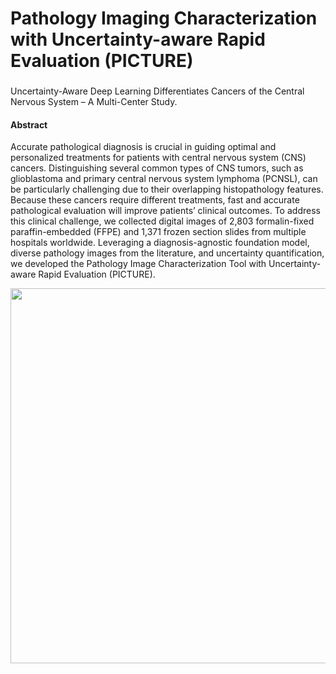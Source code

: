 # Pathology Imaging Characterization with Uncertainty-aware Rapid Evaluation (PICTURE)
###
Uncertainty-Aware Deep Learning Differentiates Cancers of the Central Nervous System – A Multi-Center Study.
#### Abstract

Accurate pathological diagnosis is crucial in guiding optimal and personalized treatments for patients with central nervous system (CNS) cancers. Distinguishing several common types of CNS tumors, such as glioblastoma and primary central nervous system lymphoma (PCNSL), can be particularly challenging due to their overlapping histopathology features. Because these cancers require different treatments, fast and accurate pathological evaluation will improve patients’ clinical outcomes. To address this clinical challenge, we collected digital images of 2,803 formalin-fixed paraffin-embedded (FFPE) and 1,371 frozen section slides from multiple hospitals worldwide. Leveraging a diagnosis-agnostic foundation model, diverse pathology images from the literature, and uncertainty quantification, we developed the Pathology Image Characterization Tool with Uncertainty-aware Rapid Evaluation (PICTURE).

<img src="https://github.com/hms-dbmi/PICTURE/assets/31292151/8577ae13-d40a-4f6b-aaf1-350d43cdbb98" width="800" height="600">

